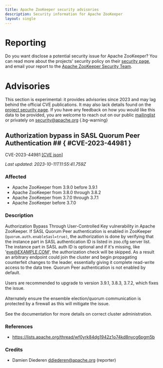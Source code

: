 ```yaml
---
title: Apache ZooKeeper security advisories
description: Security information for Apache ZooKeeper
layout: single
---
```


# Reporting

Do you want disclose a potential security issue for Apache ZooKeeper? You can read more about the projects' security policy on their [security page](https://zookeeper.apache.org/security.html), and email your report to the [Apache ZooKeeper Security Team](mailto:security@zookeeper.apache.org).

# Advisories

This section is experimental: it provides advisories since 2023 and may lag behind the official CVE publications. It may also lack details found on the [project security page](https://zookeeper.apache.org/security.html). If you have any feedback on how you would like this data to be provided, you are welcome to reach out on our public [mailinglist](/mailinglist) or privately on [security@apache.org](mailto:security@apache.org)
{.bg-warning}

## Authorization bypass in SASL Quorum Peer Authentication ## { #CVE-2023-44981 }

CVE-2023-44981 [\[CVE json\]](./CVE-2023-44981.cve.json)

_Last updated: 2023-10-11T11:55:41.759Z_

### Affected

* Apache ZooKeeper from 3.9.0 before 3.9.1
* Apache ZooKeeper from 3.8.0 through 3.8.2
* Apache ZooKeeper from 3.7.0 through 3.7.1
* Apache ZooKeeper before 3.7.0


### Description

Authorization Bypass Through User-Controlled Key vulnerability in Apache ZooKeeper. If SASL Quorum Peer authentication is enabled in ZooKeeper (<code>quorum.auth.enableSasl=</code><code>true)</code>, the authorization is done by verifying that the instance part in SASL authentication ID is listed in zoo.cfg server list. The instance part in SASL auth ID is optional and if it's missing, like 'eve@EXAMPLE.COM', the authorization check will be skipped.&nbsp;<span style="background-color: rgb(255, 255, 255);">As a result an arbitrary endpoint could join the cluster and begin propagating counterfeit changes to the leader, essentially giving it complete read-write access to the data tree.&nbsp;<span style="background-color: rgb(255, 255, 255);">Quorum Peer authentication is not enabled by default.</span><br><br></span><span style="background-color: var(--wht);">Users are recommended to upgrade to version 3.9.1, 3.8.3, 3.7.2, which fixes the issue.<br><br></span><span style="background-color: rgb(255, 255, 255);">Alternately ensure the ensemble election/quorum communication is protected by a firewall as this will mitigate the issue.<br><br><span style="background-color: rgb(255, 255, 255);">See the documentation for more details on correct cluster administration.</span></span><br>

### References
* https://lists.apache.org/thread/wf0yrk84dg1942z1o74kd8nycg6pgm5b


### Credits
* Damien Diederen <ddiederen@apache.org> (reporter)
